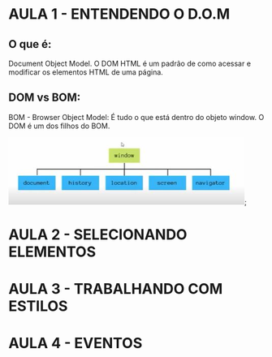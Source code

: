 # AULA 1 - ENTENDENDO O D.O.M
## O que é:
Document Object Model. O DOM HTML é um padrão de como acessar e modificar os elementos HTML de uma página.

## DOM vs BOM:
BOM - Browser Object Model: É tudo o que está dentro do objeto window.
O DOM é um dos filhos do BOM.

![](./img/class01-BOM.JPG);


# AULA 2 - SELECIONANDO ELEMENTOS
# AULA 3 - TRABALHANDO COM ESTILOS
# AULA 4 - EVENTOS